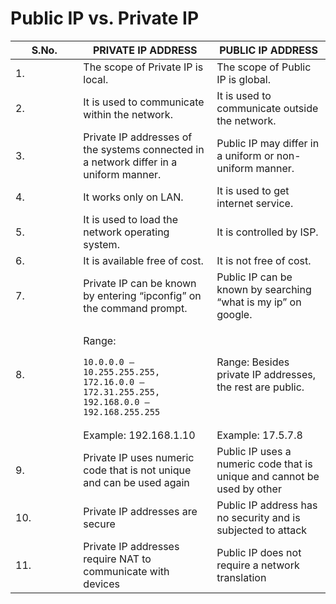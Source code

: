 # Public IP vs. Private IP

<table><thead><tr><th width="92.33333333333331">S.No.</th><th>PRIVATE IP ADDRESS</th><th>PUBLIC IP ADDRESS</th></tr></thead><tbody><tr><td>1.</td><td>The scope of Private IP is local.</td><td>The scope of Public IP is global.</td></tr><tr><td>2.</td><td>It is used to communicate within the network.</td><td>It is used to communicate outside the network.</td></tr><tr><td>3.</td><td>Private IP addresses of the systems connected in a network differ in a uniform manner.</td><td>Public IP may differ in a uniform or non-uniform manner.</td></tr><tr><td>4.</td><td>It works only on LAN.</td><td>It is used to get internet service.</td></tr><tr><td>5.</td><td>It is used to load the network operating system.</td><td>It is controlled by ISP.</td></tr><tr><td>6.</td><td>It is available free of cost.</td><td>It is not free of cost.</td></tr><tr><td>7.</td><td>Private IP can be known by entering “ipconfig” on the command prompt.</td><td>Public IP can be known by searching “what is my ip” on google.</td></tr><tr><td>8.</td><td><p>Range:</p><pre><code>10.0.0.0 – 10.255.255.255, 
172.16.0.0 – 172.31.255.255, 
192.168.0.0 – 192.168.255.255 
</code></pre></td><td>Range: Besides private IP addresses, the rest are public.</td></tr><tr><td> </td><td>Example: 192.168.1.10</td><td>Example: 17.5.7.8</td></tr><tr><td>9.</td><td>Private IP uses numeric code that is not unique and can be used again</td><td>Public IP uses a numeric code that is unique and cannot be used by other</td></tr><tr><td>10.</td><td>Private IP addresses are secure</td><td>Public IP address has no security and is  subjected to attack</td></tr><tr><td>11.</td><td>Private IP addresses require NAT to communicate with devices</td><td>Public IP does not require a network translation</td></tr></tbody></table>
